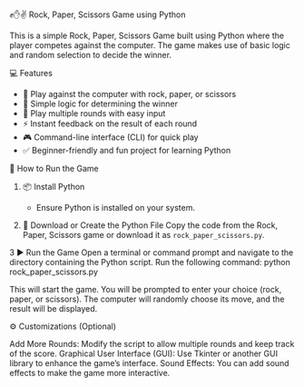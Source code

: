 ✊✋✌️ Rock, Paper, Scissors Game using Python

This is a simple Rock, Paper, Scissors Game built using Python where the player competes against the computer. The game makes use of basic logic and random selection to decide the winner.

 💻 Features

* 🤖 Play against the computer with rock, paper, or scissors
* 🧠 Simple logic for determining the winner
* 🔄 Play multiple rounds with easy input
* ⚡ Instant feedback on the result of each round
* 🎮 Command-line interface (CLI) for quick play
* ✅ Beginner-friendly and fun project for learning Python



 🚀 How to Run the Game

1. 📦 Install Python

   * Ensure Python is installed on your system.

2. 📝 Download or Create the Python File
   Copy the code from the Rock, Paper, Scissors game or download it as `rock_paper_scissors.py`.

3 ▶️ Run the Game
   Open a terminal or command prompt and navigate to the directory containing the Python script. Run the following command:
   python rock_paper_scissors.py
  

   This will start the game. You will be prompted to enter your choice (rock, paper, or scissors). The computer will randomly choose its move, and the result will be displayed.

 ⚙️ Customizations (Optional)

Add More Rounds: Modify the script to allow multiple rounds and keep track of the score.
Graphical User Interface (GUI): Use Tkinter or another GUI library to enhance the game’s interface.
Sound Effects: You can add sound effects to make the game more interactive.
